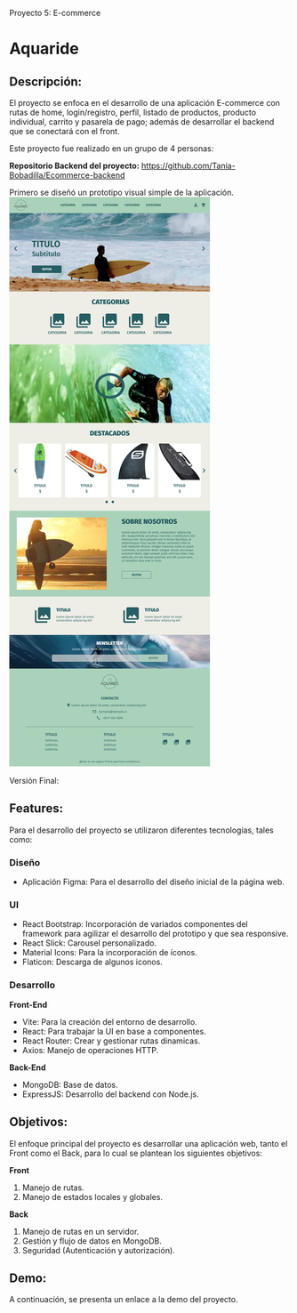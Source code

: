 Proyecto 5: E-commerce
# Aquaride

## **Descripción:**
El proyecto se enfoca en el desarrollo de una aplicación E-commerce con rutas de home, login/registro, perfil, listado de productos, producto individual, carrito y pasarela de pago; además de desarrollar el backend que se conectará con el front.

Este proyecto fue realizado en un grupo de 4 personas:

<!-- [<img src="https://github.com/Tania-Bobadilla.png" width="60px;"/>](https://github.com/Tania-Bobadilla)
[<img src="https://github.com/
{{}}.png" width="60px;"/>](https://github.com/{{}})
[<img src="https://github.com/IgnacioAndres07.png" width="60px;"/>](https://github.com/IgnacioAndres07)
[<img src="https://github.com/FerRamirez99.png" width="60px;"/>](https://github.com/FerRamirez99) -->

**Repositorio Backend del proyecto:** 
https://github.com/Tania-Bobadilla/Ecommerce-backend

Primero se diseñó un prototipo visual simple de la aplicación.
![Imagen del prototipo de diseño de la aplicaión](./public/readme/Design.png)

Versión Final:
<!-- ![Imagen de la aplicaión]()-->

## **Features:**
Para el desarrollo del proyecto se utilizaron diferentes tecnologías, tales como:

### **Diseño**
- Aplicación Figma: Para el desarrollo del diseño inicial de la página web.

### **UI**
- React Bootstrap: Incorporación de variados componentes del framework para agilizar el desarrollo del prototipo y que sea responsive.
- React Slick: Carousel personalizado.
- Material Icons: Para la incorporación de íconos.
- Flaticon: Descarga de algunos iconos.

### **Desarrollo**
**Front-End**
- Vite: Para la creación del entorno de desarrollo.
- React: Para trabajar la UI en base a componentes.
- React Router: Crear y gestionar rutas dinamicas.
- Axios: Manejo de operaciones HTTP.

**Back-End**
- MongoDB: Base de datos.
- ExpressJS: Desarrollo del backend con Node.js.

## **Objetivos:**
El enfoque principal del proyecto es desarrollar una aplicación web, tanto el Front como el Back, para lo cual se plantean los siguientes objetivos:

**Front**
1. Manejo de rutas.
2. Manejo de estados locales y globales.

**Back**
1. Manejo de rutas en un servidor.
2. Gestión y flujo de datos en MongoDB.
3. Seguridad (Autenticación y autorización).

## **Demo:**
A continuación, se presenta un enlace a la demo del proyecto.

<!-- https://super-pika-a4c814.netlify.app/ -->
